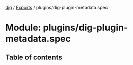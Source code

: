 [dig](../../README.md) / [Exports](../../modules.md) / plugins/dig-plugin-metadata.spec

# Module: plugins/dig-plugin-metadata.spec

## Table of contents
